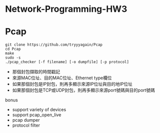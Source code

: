 # Network-Programming-HW3
# Pcap
````
git clone https://github.com/tryyyagain/Pcap
cd Pcap
make
sudo -s
./pcap_checker [-f filename] [-o dumpfile] [-p protocol]
````
- 那個封包擷取的時間戳記
- 來源MAC位址、目的MAC位址、Ethernet type欄位
- 如果那個封包是IP封包，則再多顯示來源IP位址與目的地IP位址
- 如果那個封包是TCP或UDP封包，則再多顯示來源port號碼與目的port號碼

bonus
- support variety of devices
- support pcap_open_live
- pcap dumper
- protocol filter
